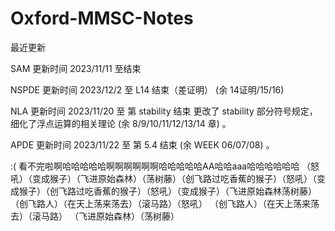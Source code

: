 # Oxford-MMSC-Notes

最近更新

SAM   更新时间 2023/11/11 至结束

NSPDE 更新时间 2023/12/2 至 L14 结束（差证明） (余 14证明/15/16)

NLA 更新时间 2023/11/20 至 第 stability 结束 更改了 stability 部分符号规定，细化了浮点运算的相关理论 (余 8/9/10/11/12/13/14 章) 。

APDE 更新时间 2023/11/22 至 第 5.4 结束 (余 WEEK 06/07/08) 。

:( 看不完啦啊哈哈哈哈哈啊啊啊啊啊啊哈哈哈哈哈AA哈哈aaa哈哈哈哈哈哈 （怒吼）（变成猴子）（飞进原始森林）（荡树藤）（创飞路过吃香蕉的猴子）（怒吼）（变成猴子）（创飞路过吃香蕉的猴子）（怒吼）（变成猴子）（飞进原始森林荡树藤）（创飞路人）（在天上荡来荡去）（滚马路）（怒吼） （创飞路人）（在天上荡来荡去）（滚马路） （飞进原始森林）（荡树藤）
